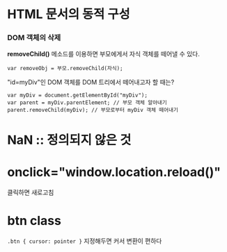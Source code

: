 # **HTML 문서의 동적 구성**

### DOM 객체의 삭제

**removeChild()** 메소드를 이용하면 부모에게서 자식 객체를 떼어낼 수 있다.
```
var removeObj = 부모.removeChild(자식);
```

"id=myDiv"인 DOM 객체를 DOM 트리에서 떼어내고자 할 때는?
```
var myDiv = document.getElementById("myDiv");
var parent = myDiv.parentElement; // 부모 객체 알아내기
parent.removeChild(myDiv); // 부모로부터 myDiv 객체 떼어내기
```

# NaN :: 정의되지 않은 것

# onclick="window.location.reload()"
클릭하면 새로고침

# btn class
`.btn { cursor: pointer }` 지정해두면 커서 변환이 편하다